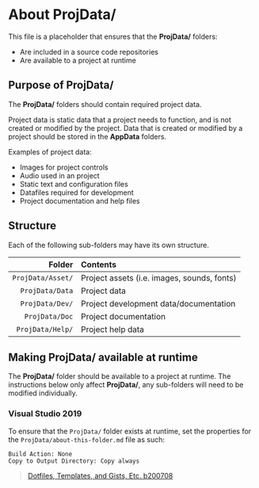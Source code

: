 ﻿# About ProjData/
This file is a placeholder that ensures that the **ProjData/** folders:
* Are included in a source code repositories
* Are available to a project at runtime

## Purpose of ProjData/
The **ProjData/** folders should contain required project data.

Project data is static data that a project needs to function, and is not created or modified by the project. Data that is created or modified by a project should be stored in the **AppData** folders.

Examples of project data:
* Images for project controls
* Audio used in an project
* Static text and configuration files
* Datafiles required for development
* Project documentation and help files

## Structure
Each of the following sub-folders may have its own structure.

| Folder            | Contents                                     |
|------------------:|:---------------------------------------------|
| `ProjData/Asset/` | Project assets (i.e. images, sounds, fonts)  |
| `ProjData/Data`   | Project data                                 |
| `ProjData/Dev/`   | Project development data/documentation       |
| `ProjData/Doc`    | Project documentation                        |
| `ProjData/Help/`  | Project help data                            |

## Making ProjData/ available at runtime
The **ProjData/** folder should be available to a project at runtime. The instructions below only affect **ProjData/**, any sub-folders will need to be modified individually.

### Visual Studio 2019
To ensure that the `ProjData/` folder exists at runtime, set the properties for the `ProjData/about-this-folder.md` file as such:
```
Build Action: None
Copy to Output Directory: Copy always
```

> [Dotfiles, Templates, and Gists, Etc. b200708](https://github.com/APrettyCoolProgram/dotfiles-templates-and-gists-etc)